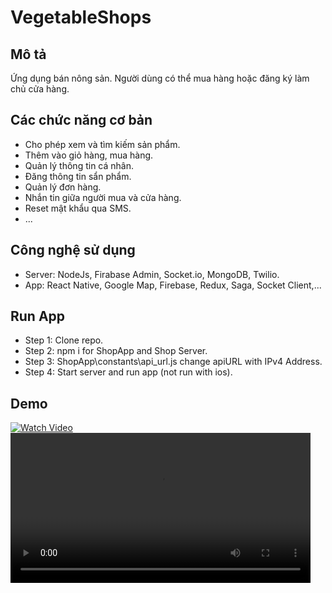 # VegetableShops
## Mô tả
Ứng dụng bán nông sản. Người dùng có thể mua hàng hoặc đăng ký làm chủ cửa hàng.

## Các chức năng cơ bản
- Cho phép xem và tìm kiếm sản phẩm.  
- Thêm vào giỏ hàng, mua hàng.  
- Quản lý thông tin cá nhân.  
- Đăng thông tin sẩn phẩm.  
- Quản lý đơn hàng.  
- Nhắn tin giữa người mua và cửa hàng.  
- Reset mật khẩu qua SMS.
- ...

## Công nghệ sử dụng
- Server: NodeJs, Firabase Admin, Socket.io, MongoDB, Twilio.  
- App: React Native, Google Map, Firebase, Redux, Saga, Socket Client,...

## Run App
- Step 1: Clone repo.  
- Step 2: npm i for ShopApp and Shop Server.
- Step 3: ShopApp\constants\api_url.js change apiURL with IPv4 Address.
- Step 4: Start server and run app (not run with ios).

## Demo
[![Watch Video](https://i9.ytimg.com/vi/x03a6EvGYCM/mq1.jpg?sqp=CPDq55AG&rs=AOn4CLB5E4im85hKcy2BFjUH-EF9iXCqDg)](https://youtu.be/x03a6EvGYCM)
<video src='https://youtu.be/x03a6EvGYCM' width=480/>

